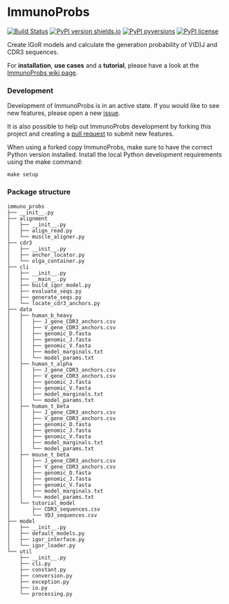 # ImmunoProbs

[![Build Status](https://img.shields.io/travis/penuts7644/ImmunoProbs.svg?branch=master&longCache=true&style=for-the-badge)](https://travis-ci.org/penuts7644/ImmunoProbs)
[![PyPI version shields.io](https://img.shields.io/pypi/v/immuno-probs.svg?longCache=true&style=for-the-badge)](https://pypi.python.org/pypi/immuno-probs/)
[![PyPI pyversions](https://img.shields.io/pypi/pyversions/immuno-probs.svg?longCache=true&style=for-the-badge)](https://pypi.python.org/pypi/immuno-probs/)
[![PyPI license](https://img.shields.io/pypi/l/immuno-probs.svg?longCache=true&style=for-the-badge)](https://pypi.python.org/pypi/immuno-probs/)

Create IGoR models and calculate the generation probability of V(D)J and CDR3 sequences.

For **installation**, **use cases** and a **tutorial**, please have a look at the [ImmunoProbs wiki page](https://github.com/penuts7644/ImmunoProbs/wiki).

### Development

Development of ImmunoProbs is in an active state. If you would like to see new features, please open a new [issue](https://github.com/penuts7644/ImmunoProbs/issues/new).

It is also possible to help out ImmunoProbs development by forking this project and creating a [pull request](https://github.com/penuts7644/ImmunoProbs/compare) to submit new features.

When using a forked copy ImmunoProbs, make sure to have the correct Python version installed. Install the local Python development requirements using the make command:

```
make setup
```

### Package structure

```
immuno_probs
├── __init__.py
├── alignment
│   ├── __init__.py
│   ├── align_read.py
│   └── muscle_aligner.py
├── cdr3
│   ├── __init__.py
│   ├── anchor_locator.py
│   └── olga_container.py
├── cli
│   ├── __init__.py
│   ├── __main__.py
│   ├── build_igor_model.py
│   ├── evaluate_seqs.py
│   ├── generate_seqs.py
│   └── locate_cdr3_anchors.py
├── data
│   ├── human_b_heavy
│   │   ├── J_gene_CDR3_anchors.csv
│   │   ├── V_gene_CDR3_anchors.csv
│   │   ├── genomic_D.fasta
│   │   ├── genomic_J.fasta
│   │   ├── genomic_V.fasta
│   │   ├── model_marginals.txt
│   │   └── model_params.txt
│   ├── human_t_alpha
│   │   ├── J_gene_CDR3_anchors.csv
│   │   ├── V_gene_CDR3_anchors.csv
│   │   ├── genomic_J.fasta
│   │   ├── genomic_V.fasta
│   │   ├── model_marginals.txt
│   │   └── model_params.txt
│   ├── human_t_beta
│   │   ├── J_gene_CDR3_anchors.csv
│   │   ├── V_gene_CDR3_anchors.csv
│   │   ├── genomic_D.fasta
│   │   ├── genomic_J.fasta
│   │   ├── genomic_V.fasta
│   │   ├── model_marginals.txt
│   │   └── model_params.txt
│   ├── mouse_t_beta
│   │   ├── J_gene_CDR3_anchors.csv
│   │   ├── V_gene_CDR3_anchors.csv
│   │   ├── genomic_D.fasta
│   │   ├── genomic_J.fasta
│   │   ├── genomic_V.fasta
│   │   ├── model_marginals.txt
│   │   └── model_params.txt
│   └── tutorial_model
│       ├── CDR3_sequences.csv
│       └── VDJ_sequences.csv
├── model
│   ├── __init__.py
│   ├── default_models.py
│   ├── igor_interface.py
│   └── igor_loader.py
└── util
    ├── __init__.py
    ├── cli.py
    ├── constant.py
    ├── conversion.py
    ├── exception.py
    ├── io.py
    └── processing.py
```
